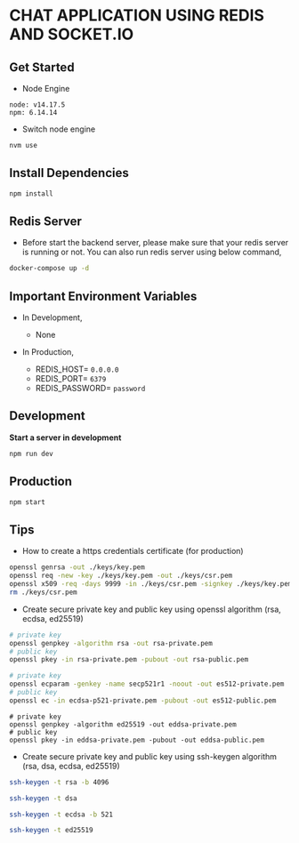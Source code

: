 # CHAT APPLICATION USING REDIS AND SOCKET.IO

## Get Started

- Node Engine

```
node: v14.17.5
npm: 6.14.14
```

- Switch node engine

```sh
nvm use
```

## Install Dependencies

```sh
npm install
```

## Redis Server

- Before start the backend server, please make sure that your redis server is running or not. You can also run redis server using below command,

```sh
docker-compose up -d
```

## Important Environment Variables
- In Development,
    - None

- In Production,
    - REDIS_HOST= `0.0.0.0`
    - REDIS_PORT= `6379`
    - REDIS_PASSWORD= `password`

## Development

**Start a server in development** 

```sh
npm run dev
```

## Production

```sh
npm start
```

## Tips

- How to create a https credentials certificate (for production)
```sh
openssl genrsa -out ./keys/key.pem
openssl req -new -key ./keys/key.pem -out ./keys/csr.pem
openssl x509 -req -days 9999 -in ./keys/csr.pem -signkey ./keys/key.pem -out ./keys/cert.pem
rm ./keys/csr.pem
```

- Create secure private key and public key using openssl algorithm (rsa, ecdsa, ed25519)
```sh
# private key
openssl genpkey -algorithm rsa -out rsa-private.pem
# public key
openssl pkey -in rsa-private.pem -pubout -out rsa-public.pem
```
```sh
# private key
openssl ecparam -genkey -name secp521r1 -noout -out es512-private.pem
# public key
openssl ec -in ecdsa-p521-private.pem -pubout -out es512-public.pem
```
```
# private key
openssl genpkey -algorithm ed25519 -out eddsa-private.pem
# public key
openssl pkey -in eddsa-private.pem -pubout -out eddsa-public.pem
```

- Create secure private key and public key using ssh-keygen algorithm (rsa, dsa, ecdsa, ed25519)
```sh
ssh-keygen -t rsa -b 4096
```
```sh
ssh-keygen -t dsa 
```
```sh
ssh-keygen -t ecdsa -b 521 
```
```sh
ssh-keygen -t ed25519
```
